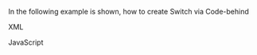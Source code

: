 In the following example is shown, how to create Switch via Code-behind


XML
<snippet id='creating-switch-xml'/>

JavaScript
<snippet id='creating-switch-code'/>